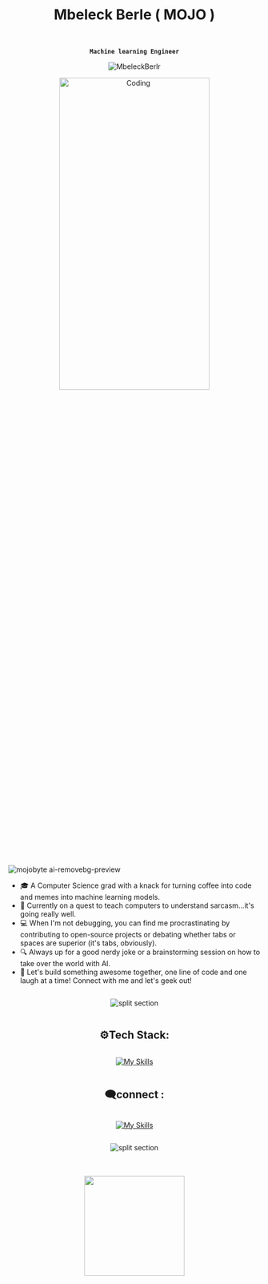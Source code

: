 <div align ="center" style="text-align: center;">
<h1> Mbeleck Berle ( MOJO ) </h1> <br/>
  
**`Machine learning Engineer`**
</div>



<p align="center"> <img src="https://komarev.com/ghpvc/?username=MbeleckBerle&label=Profile%20views&color=E0245E&style=flat" alt="MbeleckBerlr" /> 

<div align ="center" style="text-align: center;">
  <img alt="Coding" width="300" height="40%" src="https://gist.githubusercontent.com/vininjr/d29bb07bdadb41e4b0923bc8fa748b1a/raw/88f20c9d749d756be63f22b09f3c4ac570bc5101/programming.gif">
</div>

<!--  ![MojoDesign3(removed background) - Copy](https://github.com/MbeleckBerle/MbeleckBerle/assets/91129216/83cf9f32-f370-4243-a16f-74348540ab98) -->


![mojobyte ai-removebg-preview](https://github.com/user-attachments/assets/baa3715c-1583-4ae3-9f10-5a0c5c81e0c5)


<ul>
<li> 🎓 A Computer Science grad with a knack for turning coffee into code and memes into machine learning models.</li>
<li> 🧠 Currently on a quest to teach computers to understand sarcasm...it's going really well.</li>
<li> 💻 When I'm not debugging, you can find me procrastinating by contributing to open-source projects or debating whether tabs or spaces are superior (it's tabs, obviously).</li>
<li> 🔍 Always up for a good nerdy joke or a brainstorming session on how to take over the world with AI.</li>
<li> 🚀 Let's build something awesome together, one line of code and one laugh at a time! Connect with me and let's geek out!</li>
</ul>

<div align ="center" style="display: flex; flex-direction: column;">

![split section](https://github.com/user-attachments/assets/4a8b3f90-8837-4a67-bf4e-7d75f90b50b9)
<h2 align="center">⚙Tech Stack:</h2>

[![My Skills](https://skillicons.dev/icons?i=tensorflow,pytorch,python,qt,mysql,sqlite,mongodb,html,css,js,react,nodejs,graphql&theme=dark)](https://skillicons.dev)

<h2  align ="center" >🗨connect :</h2>

  
[![My Skills](https://skillicons.dev/icons?i=linkedin&theme=dark)](https://www.linkedin.com/in/mbeleck-b-7a9818255/)



![split section](https://github.com/user-attachments/assets/4a8b3f90-8837-4a67-bf4e-7d75f90b50b9)

</div>

<div align ="center" style="display: flex; flex-direction: column;">
    <br/>
    <br />
    <a><img height=200 src="https://github-readme-streak-stats.herokuapp.com/?user=MbeleckBerle&theme=dracula" /></a>
    <br />
</div>



<!-- <img width="500" src="https://metrics.lecoq.io/CHR-onicles" alt="Github Metrics"> -->

